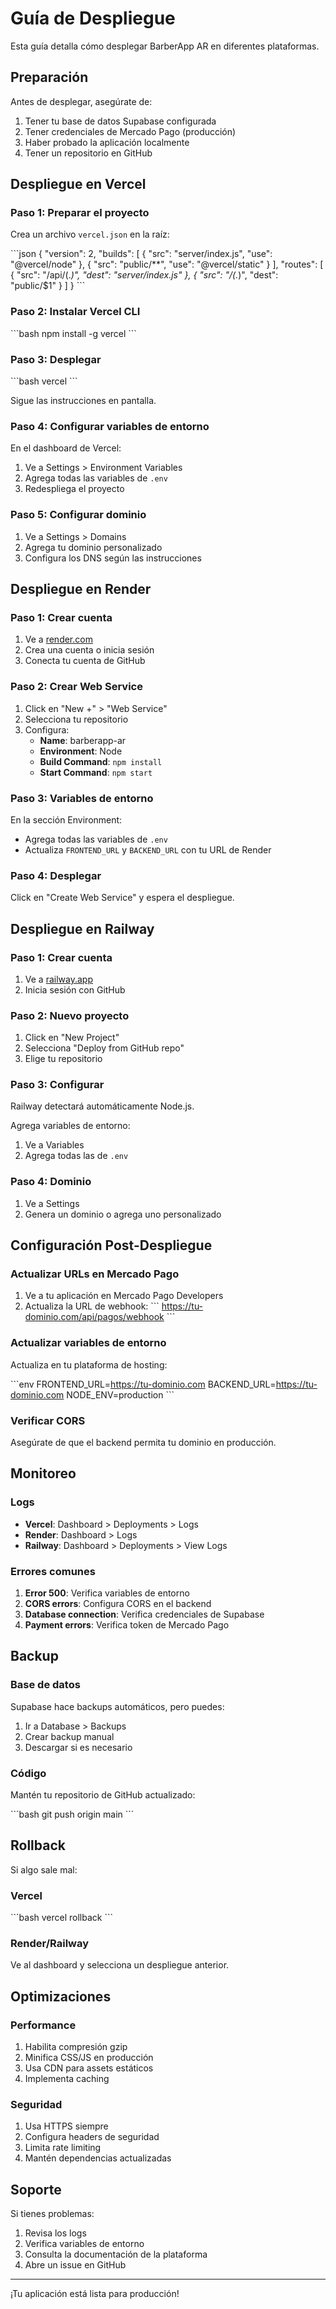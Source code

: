# Guía de Despliegue

Esta guía detalla cómo desplegar BarberApp AR en diferentes plataformas.

## Preparación

Antes de desplegar, asegúrate de:

1. Tener tu base de datos Supabase configurada
2. Tener credenciales de Mercado Pago (producción)
3. Haber probado la aplicación localmente
4. Tener un repositorio en GitHub

## Despliegue en Vercel

### Paso 1: Preparar el proyecto

Crea un archivo `vercel.json` en la raíz:

\`\`\`json
{
  "version": 2,
  "builds": [
    {
      "src": "server/index.js",
      "use": "@vercel/node"
    },
    {
      "src": "public/**",
      "use": "@vercel/static"
    }
  ],
  "routes": [
    {
      "src": "/api/(.*)",
      "dest": "server/index.js"
    },
    {
      "src": "/(.*)",
      "dest": "public/$1"
    }
  ]
}
\`\`\`

### Paso 2: Instalar Vercel CLI

\`\`\`bash
npm install -g vercel
\`\`\`

### Paso 3: Desplegar

\`\`\`bash
vercel
\`\`\`

Sigue las instrucciones en pantalla.

### Paso 4: Configurar variables de entorno

En el dashboard de Vercel:
1. Ve a Settings > Environment Variables
2. Agrega todas las variables de `.env`
3. Redespliega el proyecto

### Paso 5: Configurar dominio

1. Ve a Settings > Domains
2. Agrega tu dominio personalizado
3. Configura los DNS según las instrucciones

## Despliegue en Render

### Paso 1: Crear cuenta

1. Ve a [render.com](https://render.com)
2. Crea una cuenta o inicia sesión
3. Conecta tu cuenta de GitHub

### Paso 2: Crear Web Service

1. Click en "New +" > "Web Service"
2. Selecciona tu repositorio
3. Configura:
   - **Name**: barberapp-ar
   - **Environment**: Node
   - **Build Command**: `npm install`
   - **Start Command**: `npm start`

### Paso 3: Variables de entorno

En la sección Environment:
- Agrega todas las variables de `.env`
- Actualiza `FRONTEND_URL` y `BACKEND_URL` con tu URL de Render

### Paso 4: Desplegar

Click en "Create Web Service" y espera el despliegue.

## Despliegue en Railway

### Paso 1: Crear cuenta

1. Ve a [railway.app](https://railway.app)
2. Inicia sesión con GitHub

### Paso 2: Nuevo proyecto

1. Click en "New Project"
2. Selecciona "Deploy from GitHub repo"
3. Elige tu repositorio

### Paso 3: Configurar

Railway detectará automáticamente Node.js.

Agrega variables de entorno:
1. Ve a Variables
2. Agrega todas las de `.env`

### Paso 4: Dominio

1. Ve a Settings
2. Genera un dominio o agrega uno personalizado

## Configuración Post-Despliegue

### Actualizar URLs en Mercado Pago

1. Ve a tu aplicación en Mercado Pago Developers
2. Actualiza la URL de webhook:
   \`\`\`
   https://tu-dominio.com/api/pagos/webhook
   \`\`\`

### Actualizar variables de entorno

Actualiza en tu plataforma de hosting:

\`\`\`env
FRONTEND_URL=https://tu-dominio.com
BACKEND_URL=https://tu-dominio.com
NODE_ENV=production
\`\`\`

### Verificar CORS

Asegúrate de que el backend permita tu dominio en producción.

## Monitoreo

### Logs

- **Vercel**: Dashboard > Deployments > Logs
- **Render**: Dashboard > Logs
- **Railway**: Dashboard > Deployments > View Logs

### Errores comunes

1. **Error 500**: Verifica variables de entorno
2. **CORS errors**: Configura CORS en el backend
3. **Database connection**: Verifica credenciales de Supabase
4. **Payment errors**: Verifica token de Mercado Pago

## Backup

### Base de datos

Supabase hace backups automáticos, pero puedes:

1. Ir a Database > Backups
2. Crear backup manual
3. Descargar si es necesario

### Código

Mantén tu repositorio de GitHub actualizado:

\`\`\`bash
git push origin main
\`\`\`

## Rollback

Si algo sale mal:

### Vercel
\`\`\`bash
vercel rollback
\`\`\`

### Render/Railway
Ve al dashboard y selecciona un despliegue anterior.

## Optimizaciones

### Performance

1. Habilita compresión gzip
2. Minifica CSS/JS en producción
3. Usa CDN para assets estáticos
4. Implementa caching

### Seguridad

1. Usa HTTPS siempre
2. Configura headers de seguridad
3. Limita rate limiting
4. Mantén dependencias actualizadas

## Soporte

Si tienes problemas:
1. Revisa los logs
2. Verifica variables de entorno
3. Consulta la documentación de la plataforma
4. Abre un issue en GitHub

---

¡Tu aplicación está lista para producción!
